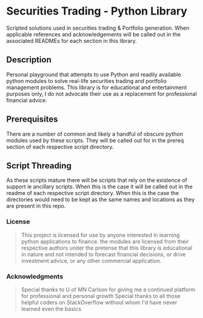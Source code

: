 # Securities Trading - Python Library

Scripted solutions used in securities trading & Portfolio generation. When applicable references and acknowledgements will be called out in the associated READMEs for each section in this library.

## Description

Personal playground that attempts to use Python and readily available python modules to solve real-life securities trading and portfolio management problems. This library is for educational and entertainment purposes only, I do not advocate their use as a replacement for professional financial advice.


## Prerequisites

There are a number of common and likely a handful of obscure python modules used by these scripts. They will be called out for in the prereq section of each respective script directory.


## Script Threading

As these scripts mature there will be scripts that rely on the existence of support ie ancillary scripts. When this is the case it will be called out in the readme of each respective script directory. When this is the case the directories would need to be kept as the same names and locations as they are present in this repo.

### License

> This project is licensed for use by anyone interested in learning python applications to finance. the modules are licensed from their respective authors under the pretense that this library is educational in nature and not intended to forecast financial decisions, or drive investment advice, or any other commercial application.

### Acknowledgments

> Special thanks to U of MN Carlson for giving me a continued platform for professional and personal growth
> Special thanks to all those helpful coders on StackOverflow without whom I'd have never learned even the basics
